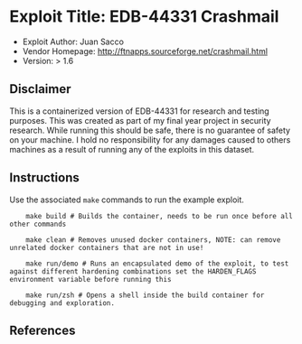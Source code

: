 # Exploit Title: EDB-44331 Crashmail

- Exploit Author: Juan Sacco 
- Vendor Homepage: http://ftnapps.sourceforge.net/crashmail.html 
- Version: > 1.6 

## Disclaimer

This is a containerized version of EDB-44331 for research and testing purposes. This was created as part of my final year project in security research. While running this should be safe, there is no guarantee of safety on your machine. I hold no responsibility for any damages caused to others machines as a result of running any of the exploits in this dataset.

## Instructions 

Use the associated `make` commands to run the example exploit.

```
    make build # Builds the container, needs to be run once before all other commands 

    make clean # Removes unused docker containers, NOTE: can remove unrelated docker containers that are not in use!

    make run/demo # Runs an encapsulated demo of the exploit, to test against different hardening combinations set the HARDEN_FLAGS environment variable before running this 

    make run/zsh # Opens a shell inside the build container for debugging and exploration. 
```

## References

